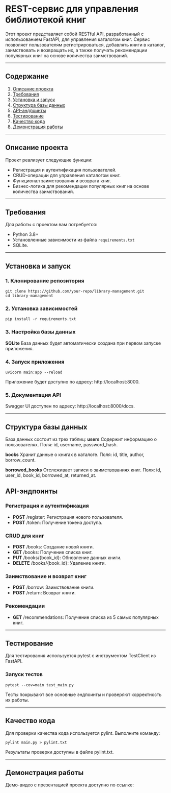 # REST-сервис для управления библиотекой книг

Этот проект представляет собой RESTful API, разработанный с использованием FastAPI, для управления каталогом книг. Сервис позволяет пользователям регистрироваться, добавлять книги в каталог, заимствовать и возвращать их, а также получать рекомендации популярных книг на основе количества заимствований.

---

## Содержание

1. [Описание проекта](#описание-проекта)
2. [Требования](#требования)
3. [Установка и запуск](#установка-и-запуск)
4. [Структура базы данных](#структура-базы-данных)
5. [API-эндпоинты](#api-эндпоинты)
6. [Тестирование](#тестирование)
7. [Качество кода](#качество-кода)
8. [Демонстрация работы](#демонстрация-работы)

---

## Описание проекта

Проект реализует следующие функции:
- Регистрация и аутентификация пользователей.
- CRUD-операции для управления каталогом книг.
- Функционал заимствования и возврата книг.
- Бизнес-логика для рекомендации популярных книг на основе количества заимствований.

---

## Требования

Для работы с проектом вам потребуется:
- Python 3.8+
- Установленные зависимости из файла `requirements.txt`
- SQLite.

---

## Установка и запуск

### 1. Клонирование репозитория
```
git clone https://github.com/your-repo/library-management.git
cd library-management
```

### 2. Установка зависимостей
```
pip install -r requirements.txt
```

### 3. Настройка базы данных
**SQLite**
База данных будет автоматически создана при первом запуске приложения.

### 4. Запуск приложения
```
uvicorn main:app --reload
```
Приложение будет доступно по адресу: http://localhost:8000.

### 5. Документация API
Swagger UI доступен по адресу: http://localhost:8000/docs.

---

## Структура базы данных

База данных состоит из трех таблиц:
**users**
Содержит информацию о пользователях.
Поля: id, username, password_hash.

**books**
Хранит данные о книгах в каталоге.
Поля: id, title, author, borrow_count.

**borrowed_books**
Отслеживает записи о заимствованиях книг.
Поля: id, user_id, book_id, borrowed_at, returned_at.

## API-эндпоинты
### Регистрация и аутентификация
* **POST** /register: Регистрация нового пользователя.
* **POST** /token: Получение токена доступа.

### CRUD для книг
* **POST** /books: Создание новой книги.
* **GET** /books: Получение списка книг.
* **PUT** /books/{book_id}: Обновление данных книги.
* **DELETE** /books/{book_id}: Удаление книги.

### Заимствование и возврат книг
* **POST** /borrow: Заимствование книги.
* **POST** /return: Возврат книги.

### Рекомендации
* **GET** /recommendations: Получение списка из 5 самых популярных книг.

---

## Тестирование
Для тестирования используется pytest с инструментом TestClient из FastAPI.

### Запуск тестов
```
pytest --cov=main test_main.py
```

Тесты покрывают все основные эндпоинты и проверяют корректность их работы.

---

## Качество кода
Для проверки качества кода используется pylint. Выполните команду:
```
pylint main.py > pylint.txt
```

Результаты проверки доступны в файле pylint.txt.

---

## Демонстрация работы
Демо-видео с презентацией проекта доступно по ссылке:
